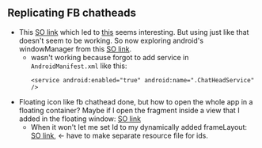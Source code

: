 ## Replicating FB chatheads

- This [SO link](http://stackoverflow.com/questions/15975988/what-apis-in-android-is-facebook-using-to-create-chat-heads) which led to [this](http://www.piwai.info/chatheads-basics/#AndroidHead) seems interesting. But using just like that doesn't seem to be working. So now exploring android's windowManager from this [SO link](http://stackoverflow.com/questions/19846541/what-is-windowmanager-in-android).
  - wasn't working because forgot to add service in `AndroidManifest.xml` like this: <br/>
    ```
    <service android:enabled="true" android:name=".ChatHeadService" />
    ```
- Floating icon like fb chathead done, but how to open the whole app in a floating container? Maybe if I open the fragment inside a view that I added in the floating window: [SO link](http://stackoverflow.com/questions/5159982/how-do-i-add-a-fragment-to-an-activity-with-a-programmatically-created-content-v)
  - When it won't let me set Id to my dynamically added frameLayout: [SO link](http://stackoverflow.com/questions/8460680/how-can-i-assign-an-id-to-a-view-programmatically), <- have to make separate resource file for ids.
